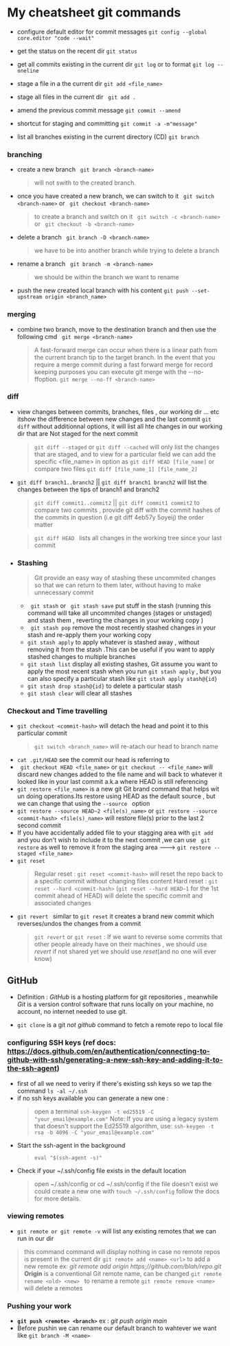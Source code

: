 # My cheatsheet git commands

- configure default editor for commit messages
```git config --global core.editor "code --wait"```

- get the status on the recent dir 
``` git status ```

- get all commits existing in the current dir
``` git log ``` or to format ```git log --oneline```

- stage a file in a the current dir
``` git add <file_name> ```

- stage all files in the current  dir
``` git add .```

- amend the previous commit message
```git commit --amend ``` 
- shortcut for staging and committing
``` git commit -a -m"message" ```
- list all branches existing in the current directory (CD)
``` git branch ```
### branching
- create a new branch
``` git branch <branch-name>```
    > will not swith to the created branch.

- once you have created a new branch, we can switch to it
``` git switch <branch-name>``` or  ``` git checkout <branch-name>```
    > to create a branch and switch on it ``` git switch -c <branch-name>``` or  ``` git checkout -b <branch-name>```

- delete a branch
``` git branch -D <branch-name>```
    > we have to be into another branch while trying to delete a branch
 - rename a branch
 ``` git branch -m <branch-name>```
    > we should be within the branch we want to rename

- push the new created  local branch with his content 
    ```git push --set-upstream origin <branch_name>```
### merging
- combine two branch, move to the destination branch and then use the following cmd
``` git merge <branch-name>```
    > A fast-forward merge can occur when there is a linear path from the current branch tip to the target branch.
    > In the event that you require a merge commit during a fast forward merge for record keeping purposes you can execute git merge with the --no-ffoption. ```git merge --no-ff <branch-name>```
### diff
- view changes between commits, branches, files , our working dir ...   etc itshow the difference between new changes and the last commit 
    ``` git diff ``` without additionnal options, it will list all hte changes in our working dir  that are Not staged for the next commit

    > `git diff --staged` or `git diff --cached` will only list the changes that are staged, and to view for a particular field we can add the specific <file_name> in option as `git diff HEAD [file_name]` or compare two files `git diff [file_name_1] [file_name_2]`

- `git diff branch1..branch2` || `git diff branch1 branch2` will list the changes between the tips of branch1 and branch2 

    > `git diff commit1..commit2` || `git diff commit1 commit2` to compare two commits , provide git diff with the commit hashes of the commits in question (i.e git diff 4eb57y 5oyeij) the order matter

    > `git diff HEAD ` lists all changes in the working tree since your last commit 

- ### Stashing 
    > Git provide an easy way of stashing these uncommited changes so that we can return to them later, without having to make unnecessary  commit 
    - ` git stash` or ` git stash save`  put stuff in the stash (running this command will take all uncommited changes (stages or unstaged) and stash them , reverting the changes in your working copy )
    - ` git stash pop` remove the most recently stashed changes in your stash and re-apply them your working copy
    - `git stash apply` to apply whatever is stashed away , without removing it from the stash .This can be useful if you want to apply stashed changes to multiple branches
    - `git stash list` display all existing stashes, Git assume you want to apply the most recent stash when you run `git stash apply` , but you can also specify a particular stash like `git stash apply stash@{id}`
    - `git stash drop stash@{id}` to delete a particular stash 
    - `git stash clear` will clear all stashes

### Checkout and Time travelling

- `git checkout <commit-hash>` will detach the head and point it to this particular commit 
    > `git switch <branch_name>` will re-atach our head to branch name
- `cat .git/HEAD` see the commit our head is referring to
- ` git checkout HEAD <file_name>` or ` git checkout -- <file_name> ` will discard new changes added to the file name and will back to whatever it looked like in your last commit a.k.a where HEAD is still referencing 
- `git restore <file_name>` is a new git Git brand command that helps wit un doing operations.Its restore using HEAD as the default source , but we can change that using the `--source ` option 
- `git restore --source HEAD~2 <file(s)_name>` or `git restore --source <commit-hash> <file(s)_name>` will restore file(s) prior to the last 2 second commit
- If you have accidentally added  file to your stagging area with `git add`  and you don't wish to include it to the next commit ,we can use ` git restore` as well to remove it from the staging area ---> `git restore --staged <file_name>`
- `git reset`
    > Regular reset : `git reset <commit-hash>` will reset the repo back to a specific commit without changing files content
    > Hard reset : `git reset --hard <commit-hash>` (`git reset --hard HEAD~1` for the 1st commit ahead of HEAD) will delete the  specific commit and associated changes
- `git revert ` similar to `git reset` it creates a brand new commit which reverses/undos the changes from a commit 
    > `git revert` or `git reset` : If we want to reverse  some commits that other people already have on their machines , we should use *revert* if not shared yet we should use *reset*(and no one will ever know)


## GitHub
 - Definition :  *GitHub* is a hosting platform for git         repositories , meanwhile *Git* is a version control software that runs locally on your machine, no account, no internet needed to use git.

 - `git clone` is a git  *not github* command to fetch a remote repo to local file

 ### configuring SSH keys (ref docs: https://docs.github.com/en/authentication/connecting-to-github-with-ssh/generating-a-new-ssh-key-and-adding-it-to-the-ssh-agent)

 -  first of all we need to veriry if there's existing ssh keys
 so we tap the command `ls -al ~/.ssh`
 - if no ssh keys available you can generate a new one :
    > open a terminal
    > `ssh-keygen -t ed25519 -C "your_email@example.com"`
    > Note: If you are using a legacy system that doesn't support the Ed25519 algorithm, use: `ssh-keygen -t rsa -b 4096 -C "your_email@example.com"`
- Start the ssh-agent in the background
    > `eval "$(ssh-agent -s)"`
- Check if your ~/.ssh/config file exists in the default location
    > open ~/.ssh/config or cd ~/.ssh/config if the file doesn't exist we could create a new one with `touch ~/.ssh/config`
    > follow the docs for more details.
 ### viewing remotes
 - `git remote or git remote -v` will list any existing remotes that we can run in our dir
 > this command command will display nothing in case no remote repos is present in the current dir
 > `git remote add <name> <url>` to add a new remote ex: *git remote add origin https;//github.com/blah/repo.git*
 > **Origin** is a conventional Git remote name, can be changed
 > `git remote rename <old> <new> ` to rename a remote
 > `git remote remove <name>` will delete a remotes

 ### Pushing your work 
 - **`git push <remote> <branch>`** ex : *git push origin main*
 - Before pushin we can rename our default branch to wahtever we want like `git branch -M <name>`


    